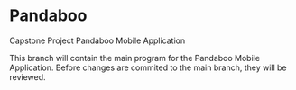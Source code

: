 # Pandaboo
Capstone Project Pandaboo Mobile Application

This branch will contain the main program for the Pandaboo Mobile Application. Before changes are commited to the main branch, they will be reviewed.
